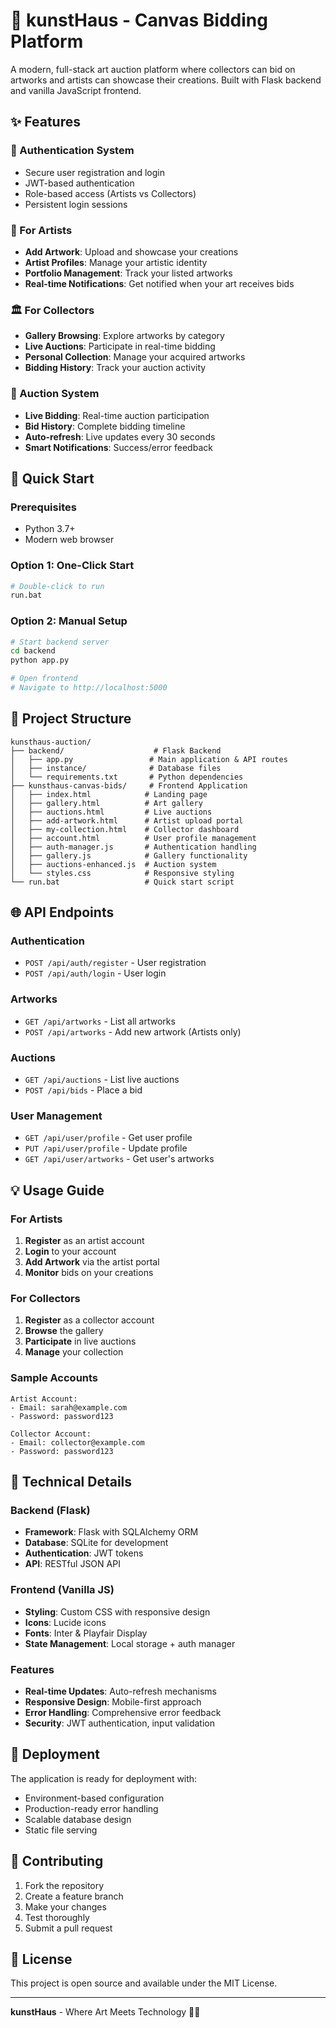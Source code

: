 # 🎨 kunstHaus - Canvas Bidding Platform

A modern, full-stack art auction platform where collectors can bid on artworks and artists can showcase their creations. Built with Flask backend and vanilla JavaScript frontend.

## ✨ Features

### 🔐 Authentication System
- Secure user registration and login
- JWT-based authentication
- Role-based access (Artists vs Collectors)
- Persistent login sessions

### 🎨 For Artists
- **Add Artwork**: Upload and showcase your creations
- **Artist Profiles**: Manage your artistic identity
- **Portfolio Management**: Track your listed artworks
- **Real-time Notifications**: Get notified when your art receives bids

### 🏛️ For Collectors
- **Gallery Browsing**: Explore artworks by category
- **Live Auctions**: Participate in real-time bidding
- **Personal Collection**: Manage your acquired artworks
- **Bidding History**: Track your auction activity

### 🔨 Auction System
- **Live Bidding**: Real-time auction participation
- **Bid History**: Complete bidding timeline
- **Auto-refresh**: Live updates every 30 seconds
- **Smart Notifications**: Success/error feedback

## 🚀 Quick Start

### Prerequisites
- Python 3.7+
- Modern web browser

### Option 1: One-Click Start
```bash
# Double-click to run
run.bat
```

### Option 2: Manual Setup
```bash
# Start backend server
cd backend
python app.py

# Open frontend
# Navigate to http://localhost:5000
```

## 📁 Project Structure

```
kunsthaus-auction/
├── backend/                    # Flask Backend
│   ├── app.py                 # Main application & API routes
│   ├── instance/              # Database files
│   └── requirements.txt       # Python dependencies
├── kunsthaus-canvas-bids/     # Frontend Application
│   ├── index.html            # Landing page
│   ├── gallery.html          # Art gallery
│   ├── auctions.html         # Live auctions
│   ├── add-artwork.html      # Artist upload portal
│   ├── my-collection.html    # Collector dashboard
│   ├── account.html          # User profile management
│   ├── auth-manager.js       # Authentication handling
│   ├── gallery.js            # Gallery functionality
│   ├── auctions-enhanced.js  # Auction system
│   └── styles.css            # Responsive styling
└── run.bat                   # Quick start script
```

## 🌐 API Endpoints

### Authentication
- `POST /api/auth/register` - User registration
- `POST /api/auth/login` - User login

### Artworks
- `GET /api/artworks` - List all artworks
- `POST /api/artworks` - Add new artwork (Artists only)

### Auctions
- `GET /api/auctions` - List live auctions
- `POST /api/bids` - Place a bid

### User Management
- `GET /api/user/profile` - Get user profile
- `PUT /api/user/profile` - Update profile
- `GET /api/user/artworks` - Get user's artworks

## 💡 Usage Guide

### For Artists
1. **Register** as an artist account
2. **Login** to your account
3. **Add Artwork** via the artist portal
4. **Monitor** bids on your creations

### For Collectors
1. **Register** as a collector account
2. **Browse** the gallery
3. **Participate** in live auctions
4. **Manage** your collection

### Sample Accounts
```
Artist Account:
- Email: sarah@example.com
- Password: password123

Collector Account:
- Email: collector@example.com  
- Password: password123
```

## 🔧 Technical Details

### Backend (Flask)
- **Framework**: Flask with SQLAlchemy ORM
- **Database**: SQLite for development
- **Authentication**: JWT tokens
- **API**: RESTful JSON API

### Frontend (Vanilla JS)
- **Styling**: Custom CSS with responsive design
- **Icons**: Lucide icons
- **Fonts**: Inter & Playfair Display
- **State Management**: Local storage + auth manager

### Features
- **Real-time Updates**: Auto-refresh mechanisms
- **Responsive Design**: Mobile-first approach
- **Error Handling**: Comprehensive error feedback
- **Security**: JWT authentication, input validation

## 🚀 Deployment

The application is ready for deployment with:
- Environment-based configuration
- Production-ready error handling
- Scalable database design
- Static file serving

## 🤝 Contributing

1. Fork the repository
2. Create a feature branch
3. Make your changes
4. Test thoroughly
5. Submit a pull request

## 📄 License

This project is open source and available under the MIT License.

---

**kunstHaus** - Where Art Meets Technology 🎨✨